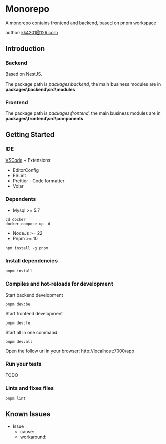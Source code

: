# Monorepo

A monorepo contains frontend and backend, based on pnpm workspace

author: kk4201@126.com

## Introduction

### Backend

Based on NestJS.

The package path is _packages\backend_, the main business modules are in **packages\backend\src\modules**

### Frontend

The package path is _packages\frontend_, the main business modules are in **packages\frontend\src\components**

## Getting Started

### IDE

[VSCode](https://code.visualstudio.com/) + Extensions:

- EditorConfig
- ESLint
- Prettier - Code formatter
- Volar

### Dependents

- Mysql >= 5.7

```
cd docker
docker-compose up -d
```

- NodeJs >= 22
- Pnpm >= 10

```
npm install -g pnpm
```

### Install dependencies

```
pnpm install
```

### Compiles and hot-reloads for development

Start backend development

```
pnpm dev:be
```

Start frontend development

```
pnpm dev:fe
```

Start all in one command

```
pnpm dev:all
```

Open the follow url in your browser:
http://localhost:7000/app

### Run your tests

TODO

### Lints and fixes files

```
pnpm lint
```

## Known Issues

- Issue
    - cause:
    - workaround:
